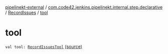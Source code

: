 [pipelinekt-external](../../index.md) / [com.code42.jenkins.pipelinekt.internal.step.declarative](../index.md) / [RecordIssues](index.md) / [tool](./tool.md)

# tool

`val tool: `[`RecordIssuesTool`](../../com.code42.jenkins.pipelinekt.core.issues/-record-issues-tool/index.md) [(source)](https://github.com/code42/pipelinekt/tree/master/internal/src/main/kotlin/com/code42/jenkins/pipelinekt/internal/step/declarative/RecordIssues.kt#L10)